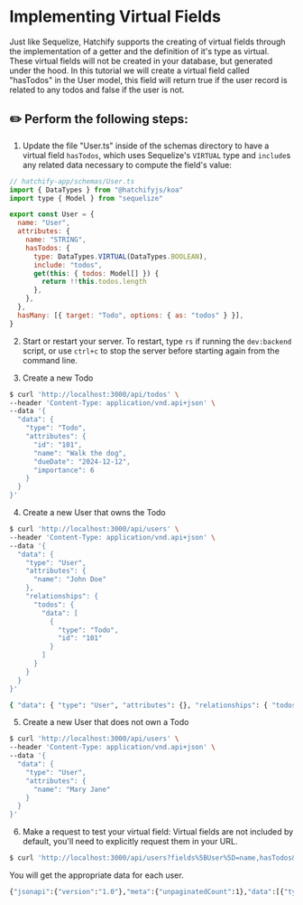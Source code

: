 # Implementing Virtual Fields

Just like Sequelize, Hatchify supports the creating of virtual fields through the implementation of a getter and the definition of it's type as virtual. These virtual fields will not be created in your database, but generated under the hood. In this tutorial we will create a virtual field called "hasTodos" in the User model, this field will return true if the user record is related to any todos and false if the user is not.

## :pencil2: Perform the following steps:

1. Update the file "User.ts" inside of the schemas directory to have a virtual field `hasTodos`, which uses Sequelize's `VIRTUAL` type and `include`s any related data necessary to compute the field's value:

```js
// hatchify-app/schemas/User.ts
import { DataTypes } from "@hatchifyjs/koa"
import type { Model } from "sequelize"

export const User = {
  name: "User",
  attributes: {
    name: "STRING",
    hasTodos: {
      type: DataTypes.VIRTUAL(DataTypes.BOOLEAN),
      include: "todos",
      get(this: { todos: Model[] }) {
        return !!this.todos.length
      },
    },
  },
  hasMany: [{ target: "Todo", options: { as: "todos" } }],
}
```

2. Start or restart your server. To restart, type `rs` if running the `dev:backend` script, or use `ctrl+c` to stop the server before starting again from the command line.

3. Create a new Todo

```bash
$ curl 'http://localhost:3000/api/todos' \
--header 'Content-Type: application/vnd.api+json' \
--data '{
  "data": {
    "type": "Todo",
    "attributes": {
      "id": "101",
      "name": "Walk the dog",
      "dueDate": "2024-12-12",
      "importance": 6
    }
  }
}'
```

4. Create a new User that owns the Todo

```bash
$ curl 'http://localhost:3000/api/users' \
--header 'Content-Type: application/vnd.api+json' \
--data '{
  "data": {
    "type": "User",
    "attributes": {
      "name": "John Doe"
    },
    "relationships": {
      "todos": {
        "data": [
          {
            "type": "Todo",
            "id": "101"
          }
        ]
      }
    }
  }
}'
```

```bash
{ "data": { "type": "User", "attributes": {}, "relationships": { "todos": { "data": [{ "type": "Todo", "id": "101" }] } } } }
```

5. Create a new User that does not own a Todo

```bash
$ curl 'http://localhost:3000/api/users' \
--header 'Content-Type: application/vnd.api+json' \
--data '{
  "data": {
    "type": "User",
    "attributes": {
      "name": "Mary Jane"
    }
  }
}'
```

6. Make a request to test your virtual field:
   Virtual fields are not included by default, you'll need to explicitly request them in your URL.

```bash
$ curl 'http://localhost:3000/api/users?fields%5BUser%5D=name,hasTodos&include=todos' --header 'Content-Type: application/vnd.api+json'
```

You will get the appropriate data for each user.

```bash
{"jsonapi":{"version":"1.0"},"meta":{"unpaginatedCount":1},"data":[{"type":"User","id":"1","attributes":{"hasTodos":true},"relationships":{"todos":{"data":[{"type":"Todo","id":"101"}]}}},{"type":"User","id":"2","attributes":{"hasTodos":false},"relationships":{"todos":{"data":[]}}}],"included":[{"type":"Todo","id":"101","attributes":{"name":"Walk the dog","dueDate":null,"importance":6,"status":null}}]}
```
